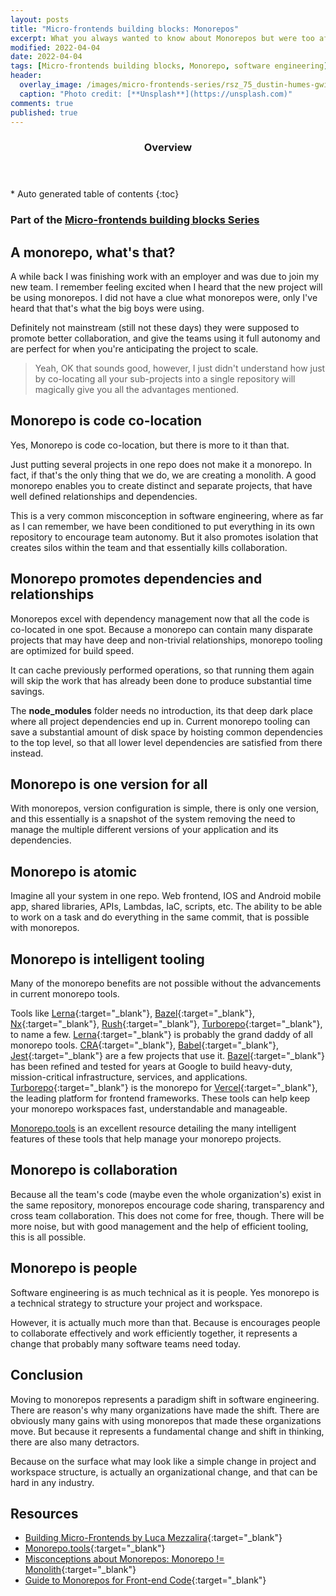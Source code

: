 ```yaml
---
layout: posts
title: "Micro-frontends building blocks: Monorepos"
excerpt: What you always wanted to know about Monorepos but were too afraid to ask
modified: 2022-04-04
date: 2022-04-04
tags: [Micro-frontends building blocks, Monorepo, software engineering]
header: 
  overlay_image: /images/micro-frontends-series/rsz_75_dustin-humes-gwim_hpiswi-unsplash.jpg
  caption: "Photo credit: [**Unsplash**](https://unsplash.com)"
comments: true
published: true
---
```

<section id="table-of-contents" class="toc">
  <header>
    <h3>Overview</h3>
  </header>
  <div id="drawer" markdown="1">
  *  Auto generated table of contents
  {:toc}
  </div>
</section>

### Part of the [Micro-frontends building blocks Series](../tags/#micro-frontends-building-blocks)

## A monorepo, what's that?
A while back I was finishing work with an employer and was due to join my new team. I remember feeling excited when I heard that the new project will be using monorepos. I did not have a clue what monorepos were, only I've heard that that's what the big boys were using.

Definitely not mainstream (still not these days) they were supposed to promote better collaboration, and give the teams using it full autonomy and are perfect for when you're anticipating the project to scale. 

>Yeah, OK that sounds good, however, I just didn't understand how just by co-locating all your sub-projects into a single repository will magically give you all the advantages mentioned. 

## Monorepo is code co-location
Yes, Monorepo is code co-location, but there is more to it than that.

Just putting several projects in one repo does not make it a monorepo. In fact, if that's the only thing that we do, we are creating a monolith. A good monorepo enables you to create distinct and separate projects, that have well defined relationships and dependencies.

This is a very common misconception in software engineering, where as far as I can remember, we have been conditioned to put everything in its own repository to encourage team autonomy. But it also promotes isolation that creates silos within the team and that essentially kills collaboration.

## Monorepo promotes dependencies and relationships
Monorepos excel with dependency management now that all the code is co-located in one spot. Because a monorepo can contain many disparate projects that may have deep and non-trivial relationships, monorepo tooling are optimized for build speed.

It can cache previously performed operations, so that running them again will skip the work that has already been done to produce substantial time savings.

The **node_modules** folder needs no introduction, its that deep dark place where all project dependencies end up in. Current monorepo tooling can save a substantial amount of disk space by hoisting common dependencies to the top level, so that all lower level dependencies are satisfied from there instead.

## Monorepo is one version for all
With monorepos, version configuration is simple, there is only one version, and this essentially is a snapshot of the system removing the need to manage the multiple different versions of your application and its dependencies. 

## Monorepo is atomic
Imagine all your system in one repo. Web frontend, IOS and Android mobile app, shared libraries, APIs, Lambdas, IaC, scripts, etc. The ability to be able to work on a task and do everything in the same commit, that is possible with monorepos.

## Monorepo is intelligent tooling
Many of the monorepo benefits are not possible without the advancements in current monorepo tools.

Tools like [Lerna](https://github.com/lerna/lerna){:target="_blank"}, [Bazel](https://github.com/bazelbuild/bazel){:target="_blank"}, [Nx](https://github.com/nrwl/nx){:target="_blank"}, [Rush](https://github.com/microsoft/rushstack){:target="_blank"}, [Turborepo](https://github.com/vercel/turborepo){:target="_blank"}, to name a few. [Lerna](https://github.com/lerna/lerna){:target="_blank"} is probably the grand daddy of all monorepo tools. [CRA](https://github.com/facebook/create-react-app){:target="_blank"}, [Babel](https://github.com/babel/babel){:target="_blank"}, [Jest](https://github.com/facebook/jest){:target="_blank"} are a few projects that use it. [Bazel](https://github.com/bazelbuild/bazel){:target="_blank"} has been refined and tested for years at Google to build heavy-duty, mission-critical infrastructure, services, and applications. [Turborepo](https://github.com/vercel/turborepo){:target="_blank"} is the monorepo for [Vercel](https://vercel.com/){:target="_blank"}, the leading platform for frontend frameworks. These tools can help keep your monorepo workspaces fast, understandable and manageable.

[Monorepo.tools](https://monorepo.tools/) is an excellent resource detailing the many intelligent features of these tools that help manage your monorepo projects.

## Monorepo is collaboration
Because all the team's code (maybe even the whole organization's) exist in the same repository, monorepos encourage code sharing, transparency and cross team collaboration. This does not come for free, though. There will be more noise, but with good management and the help of efficient tooling, this is all possible.

## Monorepo is people
Software engineering is as much technical as it is people. Yes monorepo is a technical strategy to structure your project and workspace.

However, it is actually much more than that. Because is encourages people to collaborate effectively and work efficiently together, it represents a change that probably many software teams need today.

## Conclusion
Moving to monorepos represents a paradigm shift in software engineering. There are reason's why many organizations have made the shift. There are obviously many gains with using monorepos that made these organizations move. But because it represents a fundamental change and shift in thinking, there are also many detractors.

Because on the surface what may look like a simple change in project and workspace structure, is actually an organizational change, and that can be hard in any industry.

## Resources
- [Building Micro-Frontends by Luca Mezzalira](https://www.oreilly.com/library/view/building-micro-frontends/9781492082989/){:target="_blank"}
- [Monorepo.tools](https://monorepo.tools/){:target="_blank"}
- [Misconceptions about Monorepos: Monorepo != Monolith](https://blog.nrwl.io/misconceptions-about-monorepos-monorepo-monolith-df1250d4b03c){:target="_blank"}
- [Guide to Monorepos for Front-end Code](https://www.toptal.com/front-end/guide-to-monorepos){:target="_blank"}
